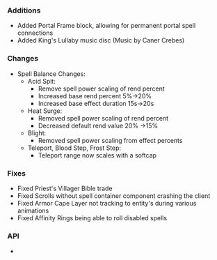 ### Additions
- Added Portal Frame block, allowing for permanent portal spell connections
- Added King's Lullaby music disc (Music by Caner Crebes)

### Changes
- Spell Balance Changes:
  - Acid Spit:
    - Remove spell power scaling of rend percent
    - Increased base rend percent 5%->20%
    - Increased base effect duration 15s->20s
  - Heat Surge:
    - Removed spell power scaling of rend percent
    - Decreased default rend value 20% ->15%
  - Blight:
    - Removed spell power scaling from effect percents
  - Teleport, Blood Step, Frost Step:
    - Teleport range now scales with a softcap

### Fixes
- Fixed Priest's Villager Bible trade
- Fixed Scrolls without spell container component crashing the client
- Fixed Armor Cape Layer not tracking to entity's during various animations
- Fixed Affinity Rings being able to roll disabled spells

### API
- 

